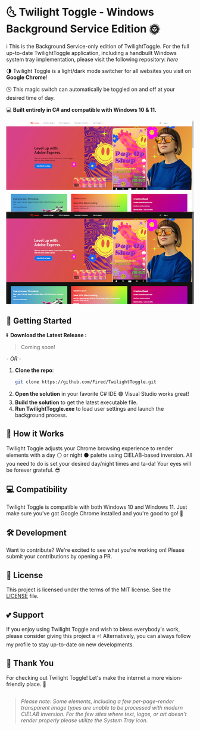 # 🌜 Twilight Toggle - Windows Background Service Edition 🌞

ℹ️ This is the Background Service-only edition of TwilightToggle. 
For the full up-to-date TwilightToggle application, including a handbuilt Windows system tray implementation, please visit the following repository:
_here_



🌗 Twilight Toggle is a light/dark mode switcher for all websites you visit on **Google Chrome**! 

🕒 This magic switch can automatically be toggled on and off at your desired time of day.  

💻 **Built entirely in C# and compatible with Windows 10 & 11.**

![TwilightToggleBanner](./assets/example.png)

## 🚀 Getting Started

⏬ **Download the Latest Release :**
>Coming soon!

*- OR -*

1. **Clone the repo**: 
    ```bash
    git clone https://github.com/Fired/TwilightToggle.git
    ```
2. **Open the solution** in your favorite C# IDE 🟣 Visual Studio works great!
3. **Build the solution** to get the latest executable file.
4. **Run TwilightToggle.exe** to load user settings and launch the background process.

## 📃 How it Works

Twilight Toggle adjusts your Chrome browsing experience to render elements with a day ⚪ or night ⚫ palette using CIELAB-based inversion. All you need to do is set your desired day/night times and ta-da! Your eyes will be forever grateful. 😎

## 💻 Compatibility

Twilight Toggle is compatible with both Windows 10 and Windows 11. Just make sure you've got Google Chrome installed and you're good to go! 🚀

## 🛠️ Development

Want to contribute? We're excited to see what you're working on! Please submit your contributions by opening a PR.

## 💼 License

This project is licensed under the terms of the MIT license. See the [LICENSE](LICENSE) file.

## 💕 Support

If you enjoy using Twilight Toggle and wish to bless everybody's work, please consider giving this project a ⭐! Alternatively, you can always follow my profile to stay up-to-date on new developments.

## 🙏 Thank You

For checking out Twilight Toggle! Let's make the internet a more vision-friendly place. 🌆

##
> *Please note: Some elements, including a few per-page-render transparent image types are unable to be processed with modern CIELAB inversion. For the few sites where text, logos, or art doesn't render properly please utilize the System Tray icon.* 
